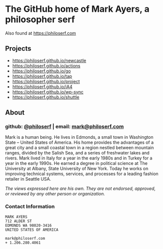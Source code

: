 # The GitHub home of Mark Ayers, a philosopher serf

Also found at <https://philoserf.com>

## Projects

- <https://philoserf.github.io/newcastle>
- <https://philoserf.github.io/actions>
- <https://philoserf.github.io/go>
- <https://philoserf.github.io/tap>
- <https://philoserf.github.io/project>
- <https://philoserf.github.io/iA4>
- <https://philoserf.github.io/wp-sync>
- <https://philoserf.github.io/shuttle>

## About

### github: [@philoserf][1] | email: <mark@philoserf.com>

Mark is a human being. He lives in Edmonds, a small town in Washington State – United States of America. His home provides the advantages of a great city and a small coastal town in a region nestled between mountain ranges, divided by the Salish Sea, and a series of freshwater lakes and rivers. Mark lived in Italy for a year in the early 1980s and in Turkey for a year in the early 1990s. He earned a degree in political science at The University at Albany, State University of New York. Today he works on improving technical systems, services, and processes for a leading fashion retailer in Seattle USA.

*The views expressed here are his own. They are not endorsed, approved, or reviewed by any other person or organization.*

### Contact Information

```plain
MARK AYERS
712 ALDER ST
EDMONDS WA 98020-3416
UNITED STATES OF AMERICA

mark@philoserf.com
+ 1.206.280.4061
```

 [1]: http://github.com/philoserf
